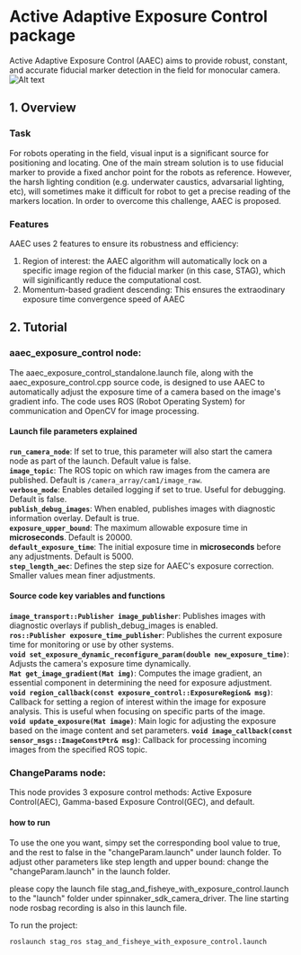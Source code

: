 

# Active Adaptive Exposure Control package
Active Adaptive Exposure Control (AAEC) aims to provide robust, constant, and accurate fiducial marker detection in the field for monocular camera.
![Alt text](/images/auv.gif)
## 1. Overview
  ### Task
  For robots operating in the field, visual input is a significant source for positioning and locating. One of the main stream solution is to use fiducial marker to provide a fixed anchor point for the robots as reference. However, the harsh lighting condition (e.g.  underwater caustics, advarsarial lighting, etc), will sometimes make it difficult for robot to get a precise reading of the markers location. In order to overcome this challenge, AAEC is proposed.
  
  ### Features
  AAEC uses 2 features to ensure its robustness and efficiency:
  1. Region of interest: the AAEC algorithm will automatically lock on a specific image region of the fiducial marker (in this case, STAG), which will siginificantly reduce the computational cost.
  2. Momentum-based gradient descending: This ensures the extraodinary exposure time convergence speed of AAEC

## 2. Tutorial
  ### aaec_exposure_control node:
  The aaec_exposure_control_standalone.launch file, along with the aaec_exposure_control.cpp source code, is designed to use AAEC to automatically adjust the exposure time of a camera based on the image's gradient info. The code uses ROS (Robot Operating System) for communication and OpenCV for image processing.



  #### Launch file parameters explained
  **`run_camera_node`**: If set to true, this parameter will also start the camera node as part of the launch. Default value is false.  
  **`image_topic`**: The ROS topic on which raw images from the camera are published. Default is `/camera_array/cam1/image_raw`.  
  **`verbose_mode`**: Enables detailed logging if set to true. Useful for debugging. Default is false.  
  **`publish_debug_images`**: When enabled, publishes images with diagnostic information overlay. Default is true.  
  **`exposure_upper_bound`**: The maximum allowable exposure time in **microseconds**. Default is 20000.  
  **`default_exposure_time`**: The initial exposure time in **microseconds** before any adjustments. Default is 5000.  
  **`step_length_aec`**: Defines the step size for AAEC's exposure correction. Smaller values mean finer adjustments.  


  #### Source code key variables and functions
  **`image_transport::Publisher image_publisher`**: Publishes images with diagnostic overlays if publish_debug_images is enabled.  
  **`ros::Publisher exposure_time_publisher`**: Publishes the current exposure time for monitoring or use by other systems.  
  **`void set_exposure_dynamic_reconfigure_param(double new_exposure_time)`**: Adjusts the camera's exposure time dynamically.  
  **`Mat get_image_gradient(Mat img)`**: Computes the image gradient, an essential component in determining the need for exposure adjustment.  
  **`void region_callback(const exposure_control::ExposureRegion& msg)`**: Callback for setting a region of interest within the image for exposure analysis. This is useful when focusing on specific parts of the image.  
  **`void update_exposure(Mat image)`**: Main logic for adjusting the exposure based on the image content and set parameters. 
  **`void image_callback(const sensor_msgs::ImageConstPtr& msg)`**: Callback for processing incoming images from the specified ROS topic.  

  ### ChangeParams node:
  This node provides 3 exposure control methods: Active Exposure Control(AEC), Gamma-based Exposure Control(GEC), and default. 
  
  
  #### how to run
  To use the one you want, simpy set the corresponding bool value to true, and the rest to false in the  "changeParam.launch" under launch folder.
  To adjust other parameters like step length and upper bound: change the "changeParam.launch" in the launch folder.


  please copy the launch file stag_and_fisheye_with_exposure_control.launch
  to the "launch" folder under spinnaker_sdk_camera_driver. The line starting node rosbag recording is also in this launch file.

  To run the project:
  
  `roslaunch stag_ros stag_and_fisheye_with_exposure_control.launch`






